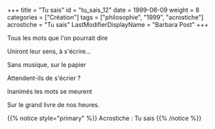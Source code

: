 +++
title = "Tu sais"
id = "tu_sais_12"
date = 1999-06-09
weight = 8
categories = ["Création"]
tags = ["philosophie", "1999", "acrostiche"]
acrostiche = "Tu sais"
LastModifierDisplayName = "Barbara Post"
+++

Tous les mots que l'on pourrait dire

Uniront leur sens, à s'écrire...

Sans musique, sur le papier

Attendent-ils de s'écrier ?

Inanimés les mots se meurent

Sur le grand livre de nos heures.

{{% notice style="primary" %}}
Acrostiche : Tu sais
{{% /notice %}}
